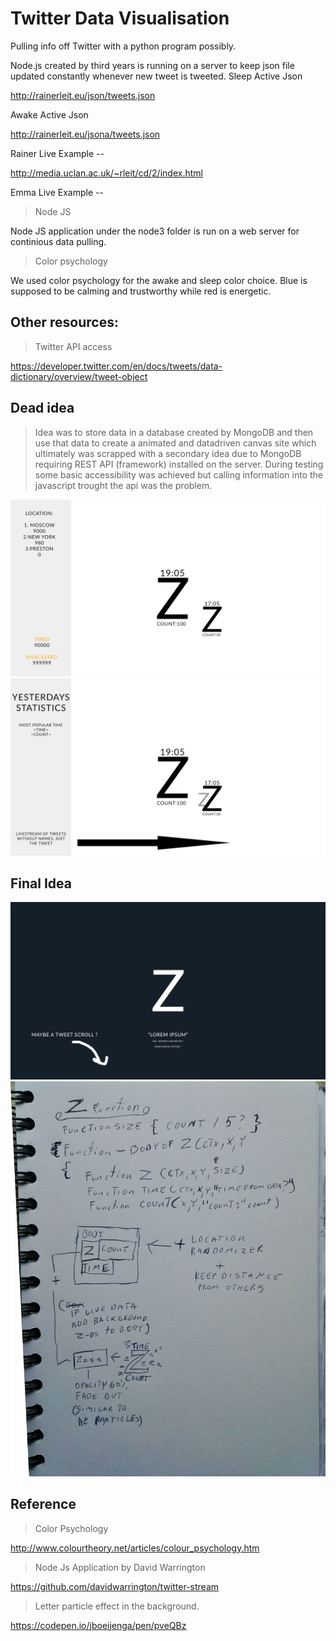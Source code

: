 # Twitter Data Visualisation
Pulling info off Twitter with a python program possibly.

Node.js created by third years is running on a server to keep json file updated constantly whenever new tweet is tweeted.
Sleep Active Json

http://rainerleit.eu/json/tweets.json

Awake Active Json

http://rainerleit.eu/jsona/tweets.json


Rainer Live Example --

http://media.uclan.ac.uk/~rleit/cd/2/index.html

Emma Live Example --



> Node JS 

Node JS application under the node3 folder is run on a web server for continious data pulling.

>Color psychology

We used color psychology for the awake and sleep color choice. Blue is supposed to be calming and trustworthy while red is energetic.

## Other resources:

>Twitter API access

https://developer.twitter.com/en/docs/tweets/data-dictionary/overview/tweet-object

## Dead idea
> Idea was to store data in a database created by MongoDB and then use that data to create a animated and datadriven canvas site which ultimately was scrapped with a secondary idea due to MongoDB requiring REST API (framework) installed on the server. During testing some basic accessibility was achieved but calling information into the javascript trought the api was the problem.

![First Idea](drawings/firstidea.png "First Idea")
![Second Idea](drawings/secondidea.png "Second Idea")

## Final Idea
![Final](drawings/finalidea.png "Final")
![Final](drawings/ZFunction.jpg "Final")



## Reference 
>Color Psychology

http://www.colourtheory.net/articles/colour_psychology.htm

>Node Js Application by David Warrington

https://github.com/davidwarrington/twitter-stream

>Letter particle effect in the background.

https://codepen.io/jboeijenga/pen/pveQBz


